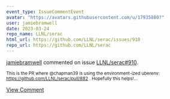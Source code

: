 ```yaml
---
event_type: IssueCommentEvent
avatar: "https://avatars.githubusercontent.com/u/17935880?"
user: jamiebramwell
date: 2023-03-24
repo_name: LLNL/serac
html_url: https://github.com/LLNL/serac/issues/910
repo_url: https://github.com/LLNL/serac
---
```


<a href='https://github.com/jamiebramwell' target='_blank'>jamiebramwell</a> commented on issue <a href='https://github.com/LLNL/serac/issues/910' target='_blank'>LLNL/serac#910</a>.

<small>This is the PR where @chapman39 is using the environment-ized uberenv: https://github.com/LLNL/serac/pull/882 . Hopefully this helps!...</small>

<a href='https://github.com/LLNL/serac/issues/910' target='_blank'>View Comment</a>